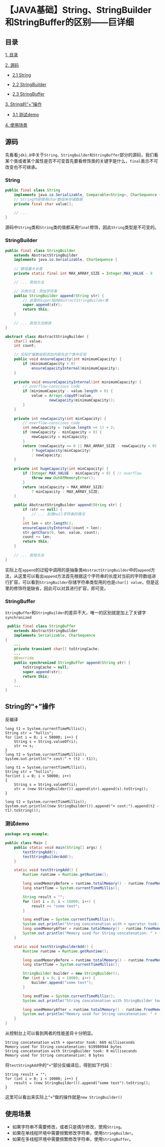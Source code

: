 # 【JAVA基础】String、StringBuilder和StringBuffer的区别——巨详细

## 目录

[1. 目录](#目录)

[2. 源码](#源码)

- [2.1 String](#string)

- [2.2 StringBuilder](#stringbuilder)

- [2.3 StringBuffer](#stringbuffer)

[3. String的“+”操作](#string的操作)

- [3.1 测试demo](#测试demo)

[4. 使用场景](#使用场景)



## 源码

先看看`jdk1.8`中关于`String、StringBuilder和StringBuffer`部分的源码，我们看某个类或者某个属性是否不可变首先要看修饰类的关键字是什么，`final`表示不可改变也不可继承。

### String

```java
public final class String
    implements java.io.Serializable, Comparable<String>, CharSequence {
    // String内部使用char数组来存储数据
    private final char value[];

    // ...
}
```

源码中`String`类和`String`类的值都采用`final`修饰，因此`String`类型是不可变的。

### StringBuilder

```java
public final class StringBuilder
    extends AbstractStringBuilder
    implements java.io.Serializable, CharSequence {
    
    // 数组最大长度
    private static final int MAX_ARRAY_SIZE = Integer.MAX_VALUE - 8

    // ... 其他方法

    // 示例方法：添加字符串
    public StringBuilder append(String str) {
        // 这里的super指向AbstractStringBuilder类
        super.append(str);
        return this;
    }
    
    // ... 其他方法继续
}

abstract class AbstractStringBuilder {
    char[] value;
    int count;

    // 实际扩展数组和添加内容在这个类中实现
    public void ensureCapacity(int minimumCapacity) {
        if (minimumCapacity > 0)
            ensureCapacityInternal(minimumCapacity);
    }
    
    private void ensureCapacityInternal(int minimumCapacity) {
        // overflow-conscious code
        if (minimumCapacity - value.length > 0) {
            value = Arrays.copyOf(value,
                    newCapacity(minimumCapacity));
        }
    }
    
    private int newCapacity(int minCapacity) {
        // overflow-conscious code
        int newCapacity = (value.length << 1) + 2;
        if (newCapacity - minCapacity < 0) {
            newCapacity = minCapacity;
        }
        return (newCapacity <= 0 || MAX_ARRAY_SIZE - newCapacity < 0)
            ? hugeCapacity(minCapacity)
            : newCapacity;
    }
    
    private int hugeCapacity(int minCapacity) {
        if (Integer.MAX_VALUE - minCapacity < 0) { // overflow
            throw new OutOfMemoryError();
        }
        return (minCapacity > MAX_ARRAY_SIZE)
            ? minCapacity : MAX_ARRAY_SIZE;
    }

    public AbstractStringBuilder append(String str) {
        if (str == null) {
            // ... 处理null字符串的情况
        }
        int len = str.length();
        ensureCapacityInternal(count + len);
        str.getChars(0, len, value, count);
        count += len;
        return this;
    }
    
    // ... 其他方法
}
```

实际上在`append`的过程中调用的是抽象类`AbstractStringBuilder`中的`append`方法，从这里可以看出`append`方法首先根据这个字符串的长度对当前的字符数组进行扩容，可以看到`StringBuilder`存储字符串类型用的也是`char[] value`，但是这里的修饰符是缺省，因此可以对其进行扩容，即可变。

### StringBuffer

`StringBuffer`和`StringBuilder`的差异不大，唯一的区别就是加上了关键字`synchronized`

```java
 public final class StringBuffer
    extends AbstractStringBuilder
    implements Serializable, CharSequence
{
    ...
    private transient char[] toStringCache;
    ...
    @Override
    public synchronized StringBuffer append(String str) {
        toStringCache = null;
        super.append(str);
        return this;
    }
    ...
}
```

## String的“+”操作

反编译

```
long t1 = System.currentTimeMillis();
String str = "hollis";
for (int i = 0; i < 50000; i++) {
    String s = String.valueOf(i);
    str += s;
}
long t2 = System.currentTimeMillis();
System.out.println("+ cost:" + (t2 - t1));
```

```
long t1 = System.currentTimeMillis();
String str = "hollis";
for(int i = 0; i < 50000; i++)
{
    String s = String.valueOf(i);
    str = (new StringBuilder()).append(str).append(s).toString();
}

long t2 = System.currentTimeMillis();
System.out.println((new StringBuilder()).append("+ cost:").append(t2 - t1).toString());
```

### 测试demo

```java
package org.example;

public class Main {
    public static void main(String[] args) {
        testStringAdd();
        testStringBuilderAdd();
    }

    static void testStringAdd() {
        Runtime runtime = Runtime.getRuntime();

        long usedMemoryBefore = runtime.totalMemory() - runtime.freeMemory();
        long startTime = System.currentTimeMillis();

        String result = "";
        for (int i = 0; i < 10000; i++) {
            result += "some text";
        }

        long endTime = System.currentTimeMillis();
        System.out.println("String concatenation with + operator took: " + (endTime - startTime) + " milliseconds");
        long usedMemoryAfter = runtime.totalMemory() - runtime.freeMemory();
        System.out.println("Memory used for String concatenation: " + (usedMemoryAfter - usedMemoryBefore) + " bytes");
    }

    static void testStringBuilderAdd() {
        Runtime runtime = Runtime.getRuntime();

        long usedMemoryBefore = runtime.totalMemory() - runtime.freeMemory();
        long startTime = System.currentTimeMillis();

        StringBuilder builder = new StringBuilder();
        for (int i = 0; i < 10000; i++) {
            builder.append("some text");
        }

        long endTime = System.currentTimeMillis();
        System.out.println("String concatenation with StringBuilder took: " + (endTime - startTime) + " milliseconds");

        long usedMemoryAfter = runtime.totalMemory() - runtime.freeMemory();
        System.out.println("Memory used for String concatenation: " + (usedMemoryAfter - usedMemoryBefore) + " bytes");
    }
}
```

从控制台上可以看到两者的性能差异十分明显。

```
String concatenation with + operator took: 669 milliseconds
Memory used for String concatenation: 619980944 bytes
String concatenation with StringBuilder took: 0 milliseconds
Memory used for String concatenation: 0 bytes
```

将`testStringAdd`中的`“+”`部分反编译后，得到如下代码：

```
String result = "";
for (int i = 0; i < 10000; i++) {
    result = (new StringBuilder()).append("some text").toString();
}
```

这里可以看出来实际上`“+”`做的操作就是`new StringBuilder()`

## 使用场景

- 如果字符串不需要修改，或者只是偶尔修改，使用`String`。
- 如果在单线程环境中需要频繁修改字符串，使用`StringBuilder`。
- 如果在多线程环境中需要频繁修改字符串，使用`StringBuffer`。